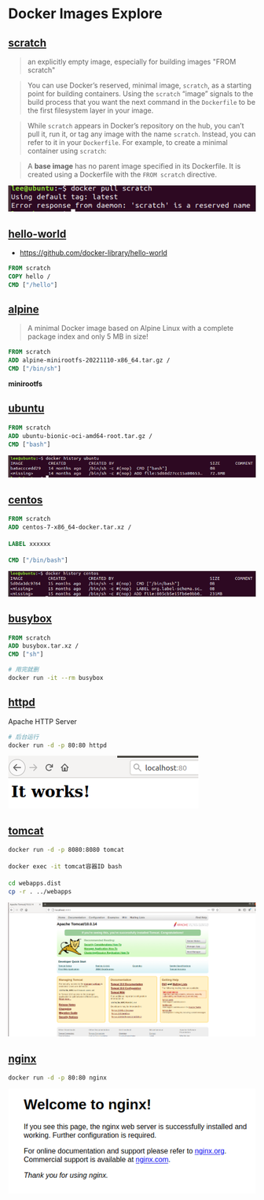 # Docker Images Explore

## [scratch](https://hub.docker.com/_/scratch)

> an explicitly empty image, especially for building images "FROM scratch"

> You can use Docker’s reserved, minimal image, `scratch`, as a starting point for building containers. Using the `scratch` “image” signals to the build process that you want the next command in the `Dockerfile` to be the first filesystem layer in your image.

> While `scratch` appears in Docker’s repository on the hub, you can’t pull it, run it, or tag any image with the name `scratch`. Instead, you can refer to it in your `Dockerfile`. For example, to create a minimal container using `scratch`:

>  A **base image** has no parent image specified in its Dockerfile. It is created using a Dockerfile with the `FROM scratch` directive.

![在这里插入图片描述](assets/677c12034e30497280492e0e0b6afd41.png)

## [hello-world](https://hub.docker.com/_/hello-world)

* https://github.com/docker-library/hello-world

```dockerfile
FROM scratch
COPY hello /
CMD ["/hello"]
```

## [alpine](https://hub.docker.com/_/alpine)

> A minimal Docker image based on Alpine Linux with a complete package index and only 5 MB in size!

```dockerfile
FROM scratch
ADD alpine-minirootfs-20221110-x86_64.tar.gz /
CMD ["/bin/sh"]
```

**minirootfs**

## [ubuntu](https://hub.docker.com/_/ubuntu)

```dockerfile
FROM scratch
ADD ubuntu-bionic-oci-amd64-root.tar.gz /
CMD ["bash"]
```
![在这里插入图片描述](assets/d49703dc3300403e95e8d5cb294478ef.png)


## [centos](https://hub.docker.com/_/centos)

```dockerfile
FROM scratch
ADD centos-7-x86_64-docker.tar.xz /

LABEL xxxxxx

CMD ["/bin/bash"]
```

![在这里插入图片描述](assets/f56f86c942064b5bad63800a511b5a1e.png)


## [busybox](https://hub.docker.com/_/busybox)

```dockerfile
FROM scratch
ADD busybox.tar.xz /
CMD ["sh"]
```

```bash
# 用完就删
docker run -it --rm busybox
```

## [httpd](https://hub.docker.com/_/httpd)

Apache HTTP Server

```bash
# 后台运行
docker run -d -p 80:80 httpd
```

![在这里插入图片描述](assets/4ce2dce6227b4a1da4e5835af48c7d9c.png)


## [tomcat](https://hub.docker.com/_/tomcat)

```bash
docker run -d -p 8080:8080 tomcat

docker exec -it tomcat容器ID bash

cd webapps.dist
cp -r . ../webapps
```

![在这里插入图片描述](assets/d233288137e244129b6337631baaa786.png)


## [nginx](https://hub.docker.com/_/nginx)

```bash
docker run -d -p 80:80 nginx
```
![在这里插入图片描述](assets/2cd5b4cc11c0444db4a246c45a5b8879.png)

